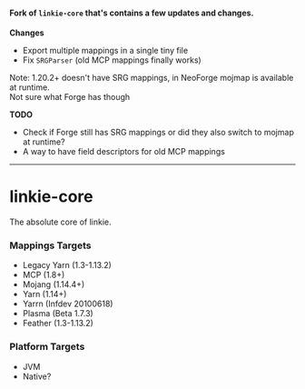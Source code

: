 #### Fork of `linkie-core` that's contains a few updates and changes.

**Changes**
- Export multiple mappings in a single tiny file
- Fix `SRGParser` (old MCP mappings finally works)

Note: 1.20.2+ doesn't have SRG mappings, in NeoForge mojmap is available at runtime.\
Not sure what Forge has though

**TODO**
- Check if Forge still has SRG mappings or did they also switch to mojmap at runtime?
- A way to have field descriptors for old MCP mappings
---
# linkie-core
The absolute core of linkie.

### Mappings Targets
- Legacy Yarn (1.3-1.13.2)
- MCP (1.8+)
- Mojang (1.14.4+)
- Yarn (1.14+)
- Yarrn (Infdev 20100618)
- Plasma (Beta 1.7.3)
- Feather (1.3-1.13.2)

### Platform Targets
- JVM
- Native?